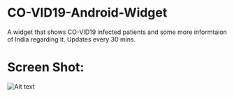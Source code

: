 # CO-VID19-Android-Widget
A widget that shows CO-VID19 infected patients and some more informtaion of India regarding it. Updates every 30 mins.


Screen Shot:
=============
![Alt text](https://user-images.githubusercontent.com/1622949/76841266-8c670e00-685e-11ea-8841-658458ba2e73.png "Optional title")
